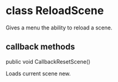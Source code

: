 # class ReloadScene

Gives a menu the ability to reload a scene.

## callback methods

public void CallbackResetScene()

Loads current scene new.
